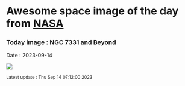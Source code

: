 
# Awesome space image of the day from [NASA](https://api.nasa.gov/)

### Today image : NGC 7331 and Beyond
Date : 2023-09-14

![](https://apod.nasa.gov/apod/image/2309/LRGBHa23_n7331r_800c.jpg)

<small>Latest update : Thu Sep 14 07:12:00 2023</small>
        